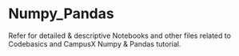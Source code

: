 # Numpy_Pandas
Refer for detailed & descriptive Notebooks and other files related to Codebasics and CampusX Numpy &amp; Pandas tutorial.

